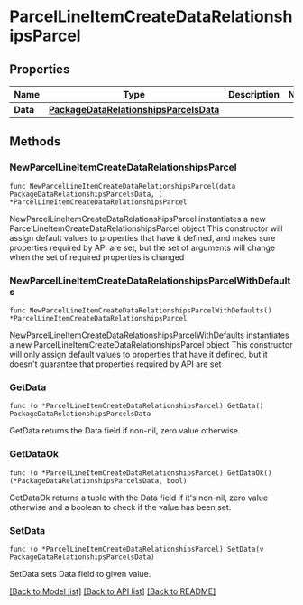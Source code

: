 # ParcelLineItemCreateDataRelationshipsParcel

## Properties

Name | Type | Description | Notes
------------ | ------------- | ------------- | -------------
**Data** | [**PackageDataRelationshipsParcelsData**](PackageDataRelationshipsParcelsData.md) |  | 

## Methods

### NewParcelLineItemCreateDataRelationshipsParcel

`func NewParcelLineItemCreateDataRelationshipsParcel(data PackageDataRelationshipsParcelsData, ) *ParcelLineItemCreateDataRelationshipsParcel`

NewParcelLineItemCreateDataRelationshipsParcel instantiates a new ParcelLineItemCreateDataRelationshipsParcel object
This constructor will assign default values to properties that have it defined,
and makes sure properties required by API are set, but the set of arguments
will change when the set of required properties is changed

### NewParcelLineItemCreateDataRelationshipsParcelWithDefaults

`func NewParcelLineItemCreateDataRelationshipsParcelWithDefaults() *ParcelLineItemCreateDataRelationshipsParcel`

NewParcelLineItemCreateDataRelationshipsParcelWithDefaults instantiates a new ParcelLineItemCreateDataRelationshipsParcel object
This constructor will only assign default values to properties that have it defined,
but it doesn't guarantee that properties required by API are set

### GetData

`func (o *ParcelLineItemCreateDataRelationshipsParcel) GetData() PackageDataRelationshipsParcelsData`

GetData returns the Data field if non-nil, zero value otherwise.

### GetDataOk

`func (o *ParcelLineItemCreateDataRelationshipsParcel) GetDataOk() (*PackageDataRelationshipsParcelsData, bool)`

GetDataOk returns a tuple with the Data field if it's non-nil, zero value otherwise
and a boolean to check if the value has been set.

### SetData

`func (o *ParcelLineItemCreateDataRelationshipsParcel) SetData(v PackageDataRelationshipsParcelsData)`

SetData sets Data field to given value.



[[Back to Model list]](../README.md#documentation-for-models) [[Back to API list]](../README.md#documentation-for-api-endpoints) [[Back to README]](../README.md)



